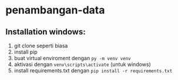 # penambangan-data
## Installation windows:

1. git clone seperti biasa
2. install pip
3. buat virtual enviroment dengan ```py -m venv venv```
4. aktivasi dengan `venv\scripts\activate` (untuk windows)
5. install requirements.txt dengan `pip install -r requirements.txt`
